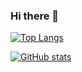 ### Hi there 👋

<!--
**josemoncada87/josemoncada87** is a ✨ _special_ ✨ repository because its `README.md` (this file) appears on your GitHub profile.

Here are some ideas to get you started:

🔭 I’m currently working as a consultant and postgraduate & undergraduate teacher, usually involved in multiple projects related to frontend, UX, and UI.

🌱 I’m currently learning best practices to integrate development and design teams in high-performance environments.

- 👯 I’m looking to collaborate on ...
- 🤔 I’m looking for help with ...
- 💬 Ask me about ...
- 📫 How to reach me: ...
- 😄 Pronouns: ...
- ⚡ Fun fact: ...
-->


[![Top Langs](https://github-readme-stats.vercel.app/api/top-langs/?username=josemoncada87&layout=compact&theme=cobalt)](https://github.com/josemoncada87)

[![GitHub stats](https://github-readme-stats.vercel.app/api?username=josemoncada87&show_icons=true&theme=cobalt)](https://github.com/josemoncada87)

